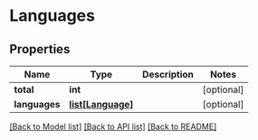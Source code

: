 # Languages

## Properties
Name | Type | Description | Notes
------------ | ------------- | ------------- | -------------
**total** | **int** |  | [optional] 
**languages** | [**list[Language]**](Language.md) |  | [optional] 

[[Back to Model list]](../README.md#documentation-for-models) [[Back to API list]](../README.md#documentation-for-api-endpoints) [[Back to README]](../README.md)

